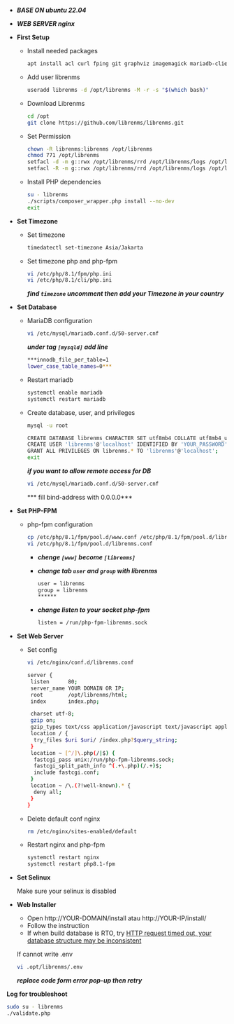 - ***BASE ON ubuntu 22.04***
- ***WEB SERVER nginx***

- **First Setup**
    - Install needed packages
        
        ```bash
        apt install acl curl fping git graphviz imagemagick mariadb-client mariadb-server mtr-tiny nginx-full nmap php-cli php-curl php-fpm php-gd php-gmp php-json php-mbstring php-mysql php-snmp php-xml php-zip rrdtool snmp snmpd unzip python3-pymysql python3-dotenv python3-redis python3-setuptools python3-systemd python3-pip whois
        ```
        
    - Add user librenms
        
        ```bash
        useradd librenms -d /opt/librenms -M -r -s "$(which bash)"
        ```
        
    - Download Librenms
        
        ```bash
        cd /opt
        git clone https://github.com/librenms/librenms.git
        ```
        
    - Set Permission
        
        ```bash
        chown -R librenms:librenms /opt/librenms
        chmod 771 /opt/librenms
        setfacl -d -m g::rwx /opt/librenms/rrd /opt/librenms/logs /opt/librenms/bootstrap/cache/ /opt/librenms/storage/
        setfacl -R -m g::rwx /opt/librenms/rrd /opt/librenms/logs /opt/librenms/bootstrap/cache/ /opt/librenms/storage/
        ```
        
    - Install PHP dependencies
        
        ```bash
        su - librenms
        ./scripts/composer_wrapper.php install --no-dev
        exit
        ```
        
- **Set Timezone**

    - Set timezone 
        
        ```bash
        timedatectl set-timezone Asia/Jakarta
        ```
        
    - Set timezone php and php-fpm
        
        ```bash
        vi /etc/php/8.1/fpm/php.ini
        vi /etc/php/8.1/cli/php.ini
        ```
        
        ***find `timezone` uncomment then add your Timezone in your country***
        
- **Set Database**

    - MariaDB configuration
        
        ```bash
        vi /etc/mysql/mariadb.conf.d/50-server.cnf
        ```
        
        ***under tag `[mysqld]` add line***
        
        ```bash
        ***innodb_file_per_table=1
        lower_case_table_names=0***
        ```
        
    - Restart mariadb
        
        ```bash
        systemctl enable mariadb
        systemctl restart mariadb
        ```
        
    - Create database, user, and privileges
        
        ```bash
        mysql -u root
        ```
        
        ```bash
        CREATE DATABASE librenms CHARACTER SET utf8mb4 COLLATE utf8mb4_unicode_ci;
        CREATE USER 'librenms'@'localhost' IDENTIFIED BY 'YOUR_PASSWORD';
        GRANT ALL PRIVILEGES ON librenms.* TO 'librenms'@'localhost';
        exit
        ```
        
        ***if you want to allow remote access for DB***
        
        ```bash
        vi /etc/mysql/mariadb.conf.d/50-server.cnf
        ```
        
        *** fill bind-address with 0.0.0.0***
        
- **Set PHP-FPM**

    - php-fpm configuration
        
        ```bash
        cp /etc/php/8.1/fpm/pool.d/www.conf /etc/php/8.1/fpm/pool.d/librenms.conf
        vi /etc/php/8.1/fpm/pool.d/librenms.conf
        ```
        
        - ***chenge `[www]` become `[librenms]`***
        - ***change tab `user` and `group` with librenms***
            
            ```bash
            user = librenms
            group = librenms
            ******
            ```
            
        - ***change listen to your socket php-fpm***
            
            ```bash
            listen = /run/php-fpm-librenms.sock
            ```
            
- **Set Web Server**

    - Set config
        
        ```bash
        vi /etc/nginx/conf.d/librenms.conf
        ```
        
        ```bash
        server {
         listen      80;
         server_name YOUR DOMAIN OR IP;
         root        /opt/librenms/html;
         index       index.php;
        
         charset utf-8;
         gzip on;
         gzip_types text/css application/javascript text/javascript application/x-javascript image/svg+xml text/plain text/xsd text/xsl text/xml image/x-icon;
         location / {
          try_files $uri $uri/ /index.php?$query_string;
         }
         location ~ [^/]\.php(/|$) {
          fastcgi_pass unix:/run/php-fpm-librenms.sock;
          fastcgi_split_path_info ^(.+\.php)(/.+)$;
          include fastcgi.conf;
         }
         location ~ /\.(?!well-known).* {
          deny all;
         }
        }
        ```
        
    - Delete default conf nginx
        
        ```bash
        rm /etc/nginx/sites-enabled/default
        ```
        
    - Restart nginx and php-fpm
        
        ```bash
        systemctl restart nginx
        systemctl restart php8.1-fpm
        ```
        
- **Set Selinux**
    
    Make sure your selinux is disabled
    
- **Web Installer**
    
    - Open http://YOUR-DOMAIN/install atau http://YOUR-IP/install/
    - Follow the instruction
    - If when build database is RTO, try
    [HTTP request timed out, your database structure may be inconsistent](https://community.librenms.org/t/http-request-timed-out-your-database-structure-may-be-inconsistent/18193)
    
    If cannot write .env
    
    ```bash
    vi .opt/librenms/.env
    ```
    
    ***replace code form error pop-up then retry***

**Log for troubleshoot**

```bash
sudo su - librenms
./validate.php
```
